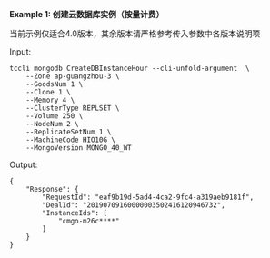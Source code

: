 **Example 1: 创建云数据库实例（按量计费）**

当前示例仅适合4.0版本，其余版本请严格参考传入参数中各版本说明项

Input: 

```
tccli mongodb CreateDBInstanceHour --cli-unfold-argument  \
    --Zone ap-guangzhou-3 \
    --GoodsNum 1 \
    --Clone 1 \
    --Memory 4 \
    --ClusterType REPLSET \
    --Volume 250 \
    --NodeNum 2 \
    --ReplicateSetNum 1 \
    --MachineCode HIO10G \
    --MongoVersion MONGO_40_WT
```

Output: 
```
{
    "Response": {
        "RequestId": "eaf9b19d-5ad4-4ca2-9fc4-a319aeb9181f",
        "DealId": "20190709160000003502416120946732",
        "InstanceIds": [
            "cmgo-m26c****"
        ]
    }
}
```


